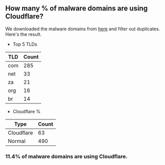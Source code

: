## How many % of malware domains are using Cloudflare?


We downloaded the malware domains from [here](https://urlhaus.abuse.ch) and filter out duplicates.
Here's the result.


[//]: # (start replacement)


- Top 5 TLDs

| TLD | Count |
| --- | --- |
| com | 285 |
| net | 33 |
| za | 21 |
| org | 16 |
| br | 14 |


- Cloudflare %

| Type | Count |
| --- | --- |
| Cloudflare | 63 |
| Normal | 490 |


### 11.4% of malware domains are using Cloudflare.